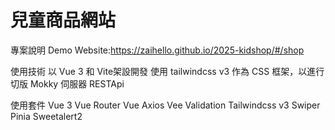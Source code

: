 # 兒童商品網站

專案說明
Demo Website:https://zaihello.github.io/2025-kidshop/#/shop

使用技術
以 Vue 3 和 Vite架設開發
使用 tailwindcss v3 作為 CSS 框架，以進行切版
Mokky 伺服器 RESTApi 

使用套件
Vue 3
Vue Router
Vue Axios
Vee Validation
Tailwindcss v3
Swiper
Pinia
Sweetalert2


